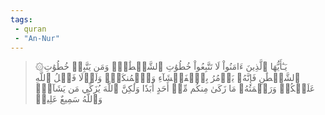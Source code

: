 ```yaml
---
tags: 
 - quran 
 - "An-Nur"
---
```


> ۞يَـٰٓأَيُّهَا ٱلَّذِينَ ءَامَنُواْ لَا تَتَّبِعُواْ خُطُوَٰتِ ٱلشَّيۡطَٰنِۚ وَمَن يَتَّبِعۡ خُطُوَٰتِ ٱلشَّيۡطَٰنِ فَإِنَّهُۥ يَأۡمُرُ بِٱلۡفَحۡشَآءِ وَٱلۡمُنكَرِۚ وَلَوۡلَا فَضۡلُ ٱللَّهِ عَلَيۡكُمۡ وَرَحۡمَتُهُۥ مَا زَكَىٰ مِنكُم مِّنۡ أَحَدٍ أَبَدٗا وَلَٰكِنَّ ٱللَّهَ يُزَكِّي مَن يَشَآءُۗ وَٱللَّهُ سَمِيعٌ عَلِيمٞ
